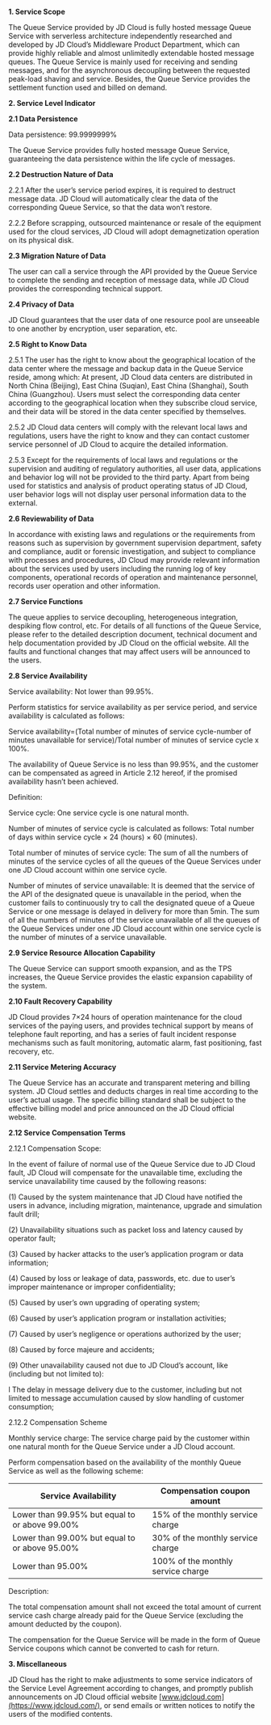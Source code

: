 **1. Service Scope**

The Queue Service provided by JD Cloud is fully hosted message Queue Service with serverless architecture independently researched and developed by JD Cloud’s Middleware Product Department, which can provide highly reliable and almost unlimitedly extendable hosted message queues. The Queue Service is mainly used for receiving and sending messages, and for the asynchronous decoupling between the requested peak-load shaving and service. Besides, the Queue Service provides the settlement function used and billed on demand.

**2. Service Level Indicator**

**2.1 Data Persistence**

Data persistence: 99.9999999%

The Queue Service provides fully hosted message Queue Service, guaranteeing the data persistence within the life cycle of messages.

**2.2 Destruction Nature of Data**

2.2.1 After the user’s service period expires, it is required to destruct message data. JD Cloud will automatically clear the data of the corresponding Queue Service, so that the data won’t restore.

2.2.2 Before scrapping, outsourced maintenance or resale of the equipment used for the cloud services, JD Cloud will adopt demagnetization operation on its physical disk.

**2.3 Migration Nature of Data**

The user can call a service through the API provided by the Queue Service to complete the sending and reception of message data, while JD Cloud provides the corresponding technical support.

**2.4 Privacy of Data**

JD Cloud guarantees that the user data of one resource pool are unseeable to one another by encryption, user separation, etc.

**2.5 Right to Know Data**

2.5.1 The user has the right to know about the geographical location of the data center where the message and backup data in the Queue Service reside, among which: At present, JD Cloud data centers are distributed in North China (Beijing), East China (Suqian), East China (Shanghai), South China (Guangzhou). Users must select the corresponding data center according to the geographical location when they subscribe cloud service, and their data will be stored in the data center specified by themselves.

2.5.2 JD Cloud data centers will comply with the relevant local laws and regulations, users have the right to know and they can contact customer service personnel of JD Cloud to acquire the detailed information.

2.5.3 Except for the requirements of local laws and regulations or the supervision and auditing of regulatory authorities, all user data, applications and behavior log will not be provided to the third party. Apart from being used for statistics and analysis of product operating status of JD Cloud, user behavior logs will not display user personal information data to the external.

**2.6 Reviewability of Data**

In accordance with existing laws and regulations or the requirements from reasons such as supervision by government supervision department, safety and compliance, audit or forensic investigation, and subject to compliance with processes and procedures, JD Cloud may provide relevant information about the services used by users including the running log of key components, operational records of operation and maintenance personnel, records user operation and other information.

**2.7 Service Functions**

The queue applies to service decoupling, heterogeneous integration, despiking flow control, etc. For details of all functions of the Queue Service, please refer to the detailed description document, technical document and help documentation provided by JD Cloud on the official website. All the faults and functional changes that may affect users will be announced to the users.

**2.8 Service Availability**

Service availability: Not lower than 99.95%.

Perform statistics for service availability as per service period, and service availability is calculated as follows:

Service availability=(Total number of minutes of service cycle-number of minutes unavailable for service)/Total number of minutes of service cycle x 100%.

The availability of Queue Service is no less than 99.95%, and the customer can be compensated as agreed in Article 2.12 hereof, if the promised availability hasn’t been achieved.

Definition:

Service cycle: One service cycle is one natural month.

Number of minutes of service cycle is calculated as follows: Total number of days within service cycle × 24 (hours) × 60 (minutes).

Total number of minutes of service cycle: The sum of all the numbers of minutes of the service cycles of all the queues of the Queue Services under one JD Cloud account within one service cycle.

Number of minutes of service unavailable: It is deemed that the service of the API of the designated queue is unavailable in the period, when the customer fails to continuously try to call the designated queue of a Queue Service or one message is delayed in delivery for more than 5min. The sum of all the numbers of minutes of the service unavailable of all the queues of the Queue Services under one JD Cloud account within one service cycle is the number of minutes of a service unavailable.

**2.9 Service Resource Allocation Capability**

The Queue Service can support smooth expansion, and as the TPS increases, the Queue Service provides the elastic expansion capability of the system. 

**2.10 Fault Recovery Capability**

JD Cloud provides 7×24 hours of operation maintenance for the cloud services of the paying users, and provides technical support by means of telephone fault reporting, and has a series of fault incident response mechanisms such as fault monitoring, automatic alarm, fast positioning, fast recovery, etc.

**2.11 Service Metering Accuracy**

The Queue Service has an accurate and transparent metering and billing system. JD Cloud settles and deducts charges in real time according to the user’s actual usage. The specific billing standard shall be subject to the effective billing model and price announced on the JD Cloud official website.

**2.12 Service Compensation Terms**

2.12.1 Compensation Scope:

In the event of failure of normal use of the Queue Service due to JD Cloud fault, JD Cloud will compensate for the unavailable time, excluding the service unavailability time caused by the following reasons:

(1) Caused by the system maintenance that JD Cloud have notified the users in advance, including migration, maintenance, upgrade and simulation fault drill;

(2) Unavailability situations such as packet loss and latency caused by operator fault;

(3) Caused by hacker attacks to the user’s application program or data information;

(4) Caused by loss or leakage of data, passwords, etc. due to user’s improper maintenance or improper confidentiality;

(5) Caused by user’s own upgrading of operating system;

(6) Caused by user’s application program or installation activities;

(7) Caused by user’s negligence or operations authorized by the user;

(8) Caused by force majeure and accidents;

(9) Other unavailability caused not due to JD Cloud’s account, like (including but not limited to):

l The delay in message delivery due to the customer, including but not limited to message accumulation caused by slow handling of customer consumption;

2.12.2 Compensation Scheme

Monthly service charge: The service charge paid by the customer within one natural month for the Queue Service under a JD Cloud account.

Perform compensation based on the availability of the monthly Queue Service as well as the following scheme:

| **Service Availability**                  | **Compensation coupon amount**  |
| ------------------------------- | ------------------- |
| Lower than 99.95% but equal to or above 99.00% | 15% of the monthly service charge  |
| Lower than 99.00% but equal to or above 95.00% | 30% of the monthly service charge  |
| Lower than  95.00%                     | 100% of the monthly service charge |

 

Description:

The total compensation amount shall not exceed the total amount of current service cash charge already paid for the Queue Service (excluding the amount deducted by the coupon).

The compensation for the Queue Service will be made in the form of Queue Service coupons which cannot be converted to cash for return.

**3. Miscellaneous**

JD Cloud has the right to make adjustments to some service indicators of the Service Level Agreement according to changes, and promptly publish announcements on JD Cloud official website [www.jdcloud.com](https://www.jdcloud.com/), or send emails or written notices to notify the users of the modified contents.
